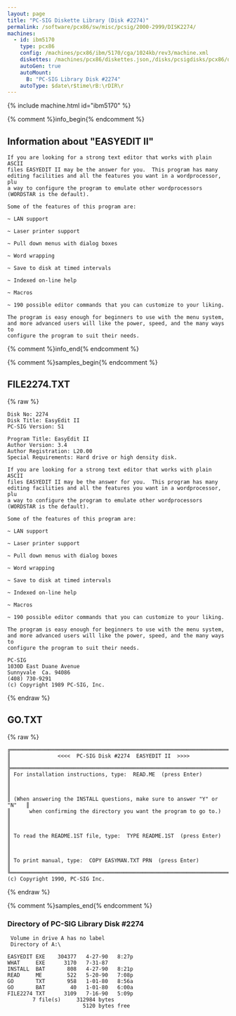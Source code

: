 ```yaml
---
layout: page
title: "PC-SIG Diskette Library (Disk #2274)"
permalink: /software/pcx86/sw/misc/pcsig/2000-2999/DISK2274/
machines:
  - id: ibm5170
    type: pcx86
    config: /machines/pcx86/ibm/5170/cga/1024kb/rev3/machine.xml
    diskettes: /machines/pcx86/diskettes.json,/disks/pcsigdisks/pcx86/diskettes.json
    autoGen: true
    autoMount:
      B: "PC-SIG Library Disk #2274"
    autoType: $date\r$time\rB:\rDIR\r
---
```


{% include machine.html id="ibm5170" %}

{% comment %}info_begin{% endcomment %}

## Information about "EASYEDIT II"

    If you are looking for a strong text editor that works with plain ASCII
    files EASYEDIT II may be the answer for you.  This program has many
    editing facilities and all the features you want in a wordprocessor, plu
    a way to configure the program to emulate other wordprocessors
    (WORDSTAR is the default).
    
    Some of the features of this program are:
    
    ~ LAN support
    
    ~ Laser printer support
    
    ~ Pull down menus with dialog boxes
    
    ~ Word wrapping
    
    ~ Save to disk at timed intervals
    
    ~ Indexed on-line help
    
    ~ Macros
    
    ~ 190 possible editor commands that you can customize to your liking.
    
    The program is easy enough for beginners to use with the menu system,
    and more advanced users will like the power, speed, and the many ways to
    configure the program to suit their needs.
{% comment %}info_end{% endcomment %}

{% comment %}samples_begin{% endcomment %}

## FILE2274.TXT

{% raw %}
```
Disk No: 2274                                                           
Disk Title: EasyEdit II                                                 
PC-SIG Version: S1                                                      
                                                                        
Program Title: EasyEdit II                                              
Author Version: 3.4                                                     
Author Registration: L20.00                                             
Special Requirements: Hard drive or high density disk.                  
                                                                        
If you are looking for a strong text editor that works with plain ASCII 
files EASYEDIT II may be the answer for you.  This program has many     
editing facilities and all the features you want in a wordprocessor, plu
a way to configure the program to emulate other wordprocessors          
(WORDSTAR is the default).                                              
                                                                        
Some of the features of this program are:                               
                                                                        
~ LAN support                                                           
                                                                        
~ Laser printer support                                                 
                                                                        
~ Pull down menus with dialog boxes                                     
                                                                        
~ Word wrapping                                                         
                                                                        
~ Save to disk at timed intervals                                       
                                                                        
~ Indexed on-line help                                                  
                                                                        
~ Macros                                                                
                                                                        
~ 190 possible editor commands that you can customize to your liking.   
                                                                        
The program is easy enough for beginners to use with the menu system,   
and more advanced users will like the power, speed, and the many ways to
configure the program to suit their needs.                              
                                                                        
PC-SIG                                                                  
1030D East Duane Avenue                                                 
Sunnyvale  Ca. 94086                                                    
(408) 730-9291                                                          
(c) Copyright 1989 PC-SIG, Inc.                                         
```
{% endraw %}

## GO.TXT

{% raw %}
```
╔═════════════════════════════════════════════════════════════════════════╗
║               <<<<  PC-SIG Disk #2274  EASYEDIT II  >>>>                ║
╠═════════════════════════════════════════════════════════════════════════╣
║ For installation instructions, type:  READ.ME  (press Enter)            ║
║                                                                         ║
║ (When answering the INSTALL questions, make sure to answer "Y" or "N"   ║
║      when confirming the directory you want the program to go to.)      ║
║                                                                         ║
║ To read the README.1ST file, type:  TYPE README.1ST  (press Enter)      ║
║                                                                         ║
║ To print manual, type:  COPY EASYMAN.TXT PRN  (press Enter)             ║
╚═════════════════════════════════════════════════════════════════════════╝
(c) Copyright 1990, PC-SIG Inc.
```
{% endraw %}

{% comment %}samples_end{% endcomment %}

### Directory of PC-SIG Library Disk #2274

     Volume in drive A has no label
     Directory of A:\

    EASYEDIT EXE    304377   4-27-90   8:27p
    WHAT     EXE      3170   7-31-87
    INSTALL  BAT       808   4-27-90   8:21p
    READ     ME        522   5-20-90   7:08p
    GO       TXT       958   1-01-80   8:56a
    GO       BAT        40   1-01-80   6:00a
    FILE2274 TXT      3109   7-16-90   5:09p
            7 file(s)     312984 bytes
                            5120 bytes free
